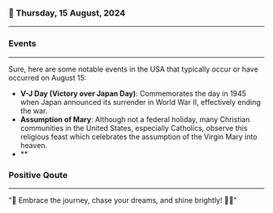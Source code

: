 ### 📅 Thursday, 15 August, 2024
------
### Events
------
Sure, here are some notable events in the USA that typically occur or have occurred on August 15:

- **V-J Day (Victory over Japan Day)**: Commemorates the day in 1945 when Japan announced its surrender in World War II, effectively ending the war. 
- **Assumption of Mary**: Although not a federal holiday, many Christian communities in the United States, especially Catholics, observe this religious feast which celebrates the assumption of the Virgin Mary into heaven.
- **
### Positive Qoute
------
"🌟 Embrace the journey, chase your dreams, and shine brightly! 🌈✨"
